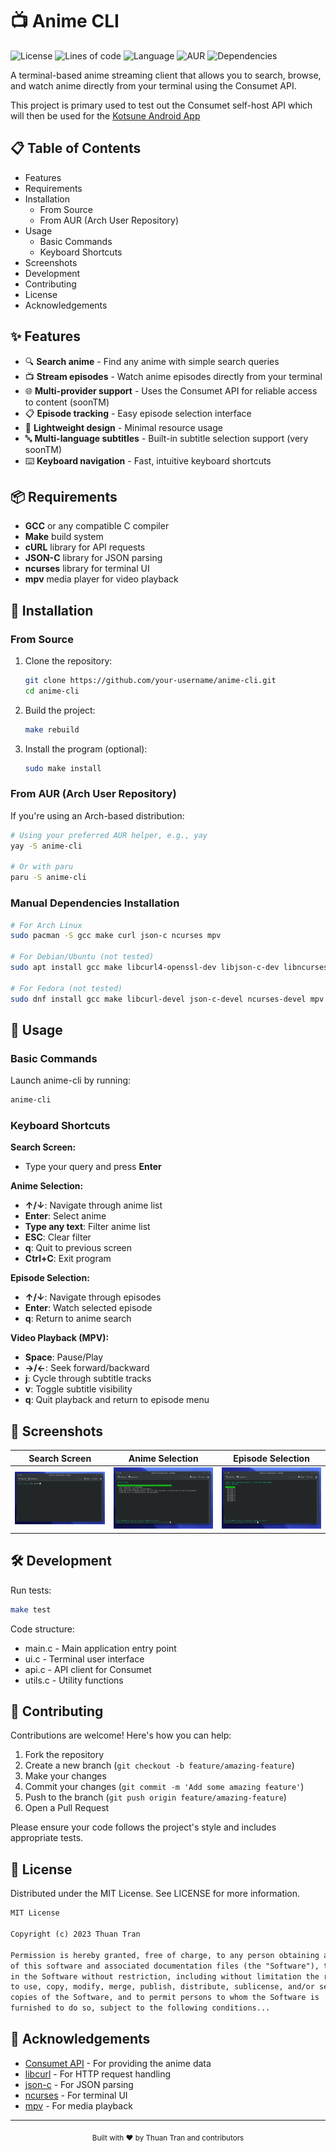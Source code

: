 # 📺 Anime CLI

![License](https://img.shields.io/badge/license-MIT-blue.svg)
![Lines of code](https://img.shields.io/badge/lines%20of%20code-1.5k%2B-brightgreen.svg)
![Language](https://img.shields.io/badge/language-C-orange.svg)
![AUR](https://img.shields.io/badge/AUR-pending-yellow.svg)
![Dependencies](https://img.shields.io/badge/dependencies-curl%20|%20json--c%20|%20ncurses%20|%20mpv-informational)

A terminal-based anime streaming client that allows you to search, browse, and watch anime directly from your terminal using the Consumet API.

This project is primary used to test out the Consumet self-host API which will then be used for the [Kotsune Android App](https://github.com/AtelierMizumi/Kotsune)

## 📋 Table of Contents

- Features
- Requirements
- Installation
  - From Source
  - From AUR (Arch User Repository)
- Usage
  - Basic Commands
  - Keyboard Shortcuts
- Screenshots
- Development
- Contributing
- License
- Acknowledgements

## ✨ Features

- 🔍 **Search anime** - Find any anime with simple search queries
- 📺 **Stream episodes** - Watch anime episodes directly from your terminal
- 🌐 **Multi-provider support** - Uses the Consumet API for reliable access to content (soonTM)
- 📋 **Episode tracking** - Easy episode selection interface
- 📱 **Lightweight design** - Minimal resource usage
- 🔤 **Multi-language subtitles** - Built-in subtitle selection support (very soonTM)
- ⌨️ **Keyboard navigation** - Fast, intuitive keyboard shortcuts

## 📦 Requirements

- **GCC** or any compatible C compiler
- **Make** build system
- **cURL** library for API requests
- **JSON-C** library for JSON parsing
- **ncurses** library for terminal UI
- **mpv** media player for video playback

## 🚀 Installation

### From Source

1. Clone the repository:

   ```bash
   git clone https://github.com/your-username/anime-cli.git
   cd anime-cli
   ```

2. Build the project:

   ```bash
   make rebuild
   ```

3. Install the program (optional):

   ```bash
   sudo make install
   ```

### From AUR (Arch User Repository)

If you're using an Arch-based distribution:

```bash
# Using your preferred AUR helper, e.g., yay
yay -S anime-cli

# Or with paru
paru -S anime-cli
```

### Manual Dependencies Installation

```bash
# For Arch Linux
sudo pacman -S gcc make curl json-c ncurses mpv

# For Debian/Ubuntu (not tested)
sudo apt install gcc make libcurl4-openssl-dev libjson-c-dev libncurses-dev mpv

# For Fedora (not tested)
sudo dnf install gcc make libcurl-devel json-c-devel ncurses-devel mpv
```

## 📖 Usage

### Basic Commands

Launch anime-cli by running:

```bash
anime-cli
```

### Keyboard Shortcuts

**Search Screen:**

- Type your query and press **Enter**

**Anime Selection:**

- **↑/↓**: Navigate through anime list
- **Enter**: Select anime
- **Type any text**: Filter anime list
- **ESC**: Clear filter
- **q**: Quit to previous screen
- **Ctrl+C**: Exit program

**Episode Selection:**

- **↑/↓**: Navigate through episodes
- **Enter**: Watch selected episode
- **q**: Return to anime search

**Video Playback (MPV):**

- **Space**: Pause/Play
- **→/←**: Seek forward/backward
- **j**: Cycle through subtitle tracks
- **v**: Toggle subtitle visibility
- **q**: Quit playback and return to episode menu

## 📸 Screenshots

| Search Screen | Anime Selection | Episode Selection |
|:---:|:---:|:---:|
| ![Search](/screenshots/Search.png) | ![Selection](/screenshots/Select.png) | ![Episodes](/screenshots/Episodes.png) |

## 🛠️ Development

Run tests:

```bash
make test
```

Code structure:

- main.c - Main application entry point
- ui.c - Terminal user interface
- api.c - API client for Consumet
- utils.c - Utility functions

## 🤝 Contributing

Contributions are welcome! Here's how you can help:

1. Fork the repository
2. Create a new branch (`git checkout -b feature/amazing-feature`)
3. Make your changes
4. Commit your changes (`git commit -m 'Add some amazing feature'`)
5. Push to the branch (`git push origin feature/amazing-feature`)
6. Open a Pull Request

Please ensure your code follows the project's style and includes appropriate tests.

## 📜 License

Distributed under the MIT License. See LICENSE for more information.

```markdown
MIT License

Copyright (c) 2023 Thuan Tran

Permission is hereby granted, free of charge, to any person obtaining a copy
of this software and associated documentation files (the "Software"), to deal
in the Software without restriction, including without limitation the rights
to use, copy, modify, merge, publish, distribute, sublicense, and/or sell
copies of the Software, and to permit persons to whom the Software is
furnished to do so, subject to the following conditions...
```

## 🙏 Acknowledgements

- [Consumet API](https://github.com/consumet) - For providing the anime data
- [libcurl](https://curl.se/libcurl/) - For HTTP request handling
- [json-c](https://github.com/json-c/json-c) - For JSON parsing
- [ncurses](https://invisible-island.net/ncurses/) - For terminal UI
- [mpv](https://mpv.io/) - For media playback

---

<div align="center">
  <sub>Built with ❤️ by Thuan Tran and contributors</sub>
</div>
